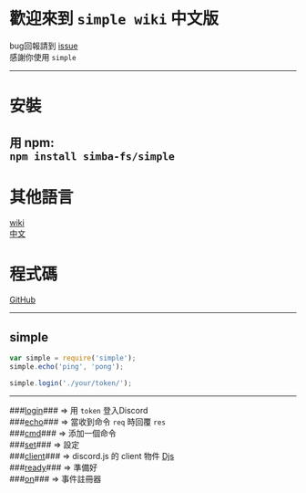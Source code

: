 # 歡迎來到 `simple wiki` 中文版 #    
bug回報請到 [issue](https://github.com/simba-fs/simple/issues)    
感謝你使用 `simple`  

---
# 安裝 #  
用 npm:   
`npm install simba-fs/simple`
---

# 其他語言 #
[wiki](./README.md.md)  
[中文](./READMD-tw-ZH.md)  

# 程式碼 #
[GitHub](https://github.com/simba-fs/simple)

---

## simple ##  
```js
var simple = require('simple');
simple.echo('ping', 'pong');

simple.login('./your/token/');
```
---
###[login](./zh-TW/login.md)### => 用 `token` 登入Discord  
###[echo](./zh-TW/echo.md)### => 當收到命令 `req` 時回覆 `res`  
###[cmd](./zh-TW/cmd.md)### => 添加一個命令  
###[set](./zh-TW/set.md)### => 設定  
###[client](#)### => discord.js 的 client 物件 [Djs](https://discord.js.org/#/docs/main/stable/class/Client)  
###[ready](./zh-TW/ready.md)### => 準備好    
###[on](./zh-TW/on.md)### => 事件註冊器
